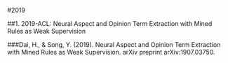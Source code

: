 #2019

##1. 2019-ACL: Neural Aspect and Opinion Term Extraction with Mined Rules as Weak Supervision

###Dai, H., & Song, Y. (2019). Neural Aspect and Opinion Term Extraction with Mined Rules as Weak Supervision. arXiv preprint arXiv:1907.03750.



